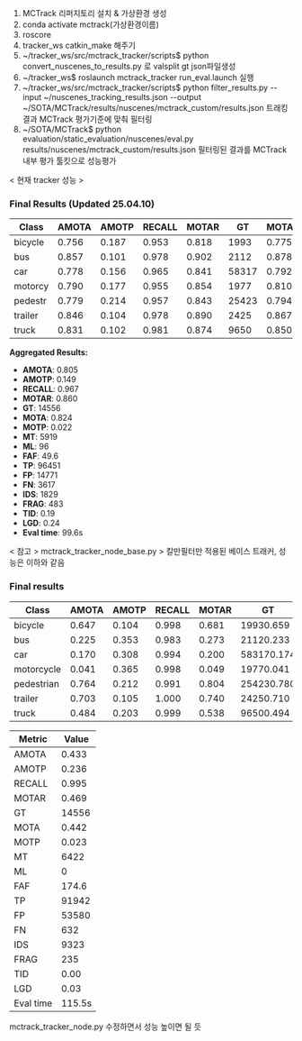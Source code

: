 1. MCTrack 리퍼지토리 설치 & 가상환경 생성
2. conda activate mctrack(가상환경이름)
3. roscore
4. tracker_ws catkin_make 해주기
5. ~/tracker_ws/src/mctrack_tracker/scripts$ python convert_nuscenes_to_results.py 로 valsplit gt json파일생성 
6. ~/tracker_ws$ roslaunch mctrack_tracker run_eval.launch 실행
7. ~/tracker_ws/src/mctrack_tracker/scripts$ python filter_results.py   --input ~/nuscenes_tracking_results.json   --output ~/SOTA/MCTrack/results/nuscenes/mctrack_custom/results.json 트래킹 결과 MCTrack 평가기준에 맞춰 필터링
8. ~/SOTA/MCTrack$ python evaluation/static_evaluation/nuscenes/eval.py results/nuscenes/mctrack_custom/results.json 필터링된 결과를 MCTrack 내부 평가 툴킷으로 성능평가


   
< 현재 tracker 성능 >
### Final Results (Updated 25.04.10)

| Class    | AMOTA | AMOTP | RECALL | MOTAR | GT     | MOTA  | MOTP  | MT   | ML | FAF  | TP    | FP    | FN   | IDS | FRAG | TID  | LGD  |
|----------|-------|-------|--------|--------|--------|-------|-------|------|----|------|--------|--------|------|------|------|------|------|
| bicycle  | 0.756 | 0.187 | 0.953  | 0.818  | 1993   | 0.775 | 0.040 | 131  | 2  | 22.6 | 1888  | 344    | 93   | 12  | 5    | 0.25 | 0.29 |
| bus      | 0.857 | 0.101 | 0.978  | 0.902  | 2112   | 0.878 | 0.001 | 102  | 0  | 12.4 | 2055  | 201    | 46   | 11  | 5    | 0.14 | 0.21 |
| car      | 0.778 | 0.156 | 0.965  | 0.841  | 58317  | 0.792 | 0.006 | 3365 | 63 |151.5 | 4939  | 8747   | 2069 |1309 |304   | 0.18 | 0.25 |
| motorcy  | 0.790 | 0.177 | 0.955  | 0.854  | 1977   | 0.810 | 0.029 | 116  | 2  | 18.8 | 1875  | 273    | 88   | 14  | 5    | 0.27 | 0.30 |
| pedestr  | 0.779 | 0.214 | 0.957  | 0.843  | 25423  | 0.794 | 0.069 | 1554 | 24 | 86.3 | 23949 | 3769   |1083  |391  |147   | 0.22 | 0.28 |
| trailer  | 0.846 | 0.104 | 0.978  | 0.890  | 2425   | 0.867 | 0.004 | 127  | 3  | 24.4 | 2361  | 259    | 54   | 10  | 2    | 0.16 | 0.18 |
| truck    | 0.831 | 0.102 | 0.981  | 0.874  | 9650   | 0.850 | 0.002 | 524  | 2  | 31.4 | 9384  | 1178   | 184  | 82  | 15   | 0.14 | 0.16 |

**Aggregated Results:**

- **AMOTA**: 0.805
- **AMOTP**: 0.149
- **RECALL**: 0.967
- **MOTAR**: 0.860
- **GT**: 14556
- **MOTA**: 0.824
- **MOTP**: 0.022
- **MT**: 5919
- **ML**: 96
- **FAF**: 49.6
- **TP**: 96451
- **FP**: 14771
- **FN**: 3617
- **IDS**: 1829
- **FRAG**: 483
- **TID**: 0.19
- **LGD**: 0.24
- **Eval time**: 99.6s



< 참고 >
mctrack_tracker_node_base.py >  칼만필터만 적용된 베이스 트래커, 성능은 이하와 같음
### Final results

| Class     | AMOTA | AMOTP | RECALL | MOTAR |   GT     | MOTA | MOTP | MT   | ML |  FAF  |   TP   |    FP     |  FN  | IDS | FRAG |  TID |  LGD |
|-----------|-------|-------|--------|-------|----------|------|------|------|----|-------|--------|-----------|------|-----|------|------|------|
| bicycle   | 0.647 | 0.104 | 0.998  | 0.681 | 19930.659| 0.004|      | 156  | 0  |  41.3 |  1927  |   614     | 462  |  3  |      | 0.00 | 0.01 |
| bus       | 0.225 | 0.353 | 0.983  | 0.273 | 21120.233| 0.004|      | 106  | 0  |  84.4 |  1803  | 131135    |      |274  |  4   | 0.00 | 0.11 |
| car       | 0.170 | 0.308 | 0.994  | 0.200 |583170.174| 0.009|      | 3670 | 0  | 702.8 | 50712  |40554338   |      |7267 | 123  | 0.00 | 0.04 |
| motorcycle| 0.041 | 0.365 | 0.998  | 0.049 | 19770.041| 0.019|      | 132  | 0  | 111.4 |  1659  |15774314   |      | 2   |      | 0.00 | 0.01 |
| pedestrian| 0.764 | 0.212 | 0.991  | 0.804 |254230.780| 0.118|      | 1684 | 0  | 110.8 | 24662  | 4830240   |      |521  |  98  | 0.00 | 0.05 |
| trailer   | 0.703 | 0.105 | 1.000  | 0.740 | 24250.710| 0.006|      | 133  | 0  |  60.6 |  2327  |   606     |  98  | 0   |      | 0.00 | 0.00 |
| truck     | 0.484 | 0.203 | 0.999  | 0.538 | 96500.494| 0.003|      | 541  | 0  | 110.8 |  8852  |  408811   |      | 787 |  5   | 0.00 | 0.01 |


| Metric | Value  |
|--------|--------|
| AMOTA  | 0.433  |
| AMOTP  | 0.236  |
| RECALL | 0.995  |
| MOTAR  | 0.469  |
| GT     | 14556  |
| MOTA   | 0.442  |
| MOTP   | 0.023  |
| MT     | 6422   |
| ML     | 0      |
| FAF    | 174.6  |
| TP     | 91942  |
| FP     | 53580  |
| FN     | 632    |
| IDS    | 9323   |
| FRAG   | 235    |
| TID    | 0.00   |
| LGD    | 0.03   |
| Eval time | 115.5s |
 



mctrack_tracker_node.py 수정하면서 성능 높이면 될 듯
